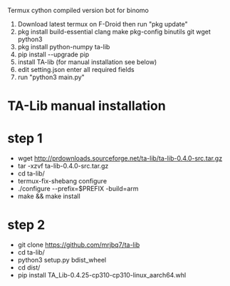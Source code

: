 Termux cython compiled version bot for binomo

1. Download latest termux on F-Droid then run "pkg update"
2. pkg install build-essential clang make pkg-config binutils git wget python3
3. pkg install python-numpy ta-lib
4. pip install --upgrade pip
5. install TA-lib (for manual installation see below)
6. edit setting.json enter all required fields
7. run "python3 main.py"

# TA-Lib manual installation

# step 1
* wget http://prdownloads.sourceforge.net/ta-lib/ta-lib-0.4.0-src.tar.gz
* tar -xzvf ta-lib-0.4.0-src.tar.gz
* cd ta-lib/
* termux-fix-shebang configure
* ./configure --prefix=$PREFIX -build=arm
* make && make install

# step 2
* git clone https://github.com/mrjbq7/ta-lib
* cd ta-lib/
* python3 setup.py bdist_wheel
* cd dist/
* pip install TA_Lib-0.4.25-cp310-cp310-linux_aarch64.whl
